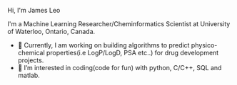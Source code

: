 Hi, I'm James Leo



I'm a Machine Learning Researcher/Cheminformatics Scientist at University of Waterloo, Ontario, Canada.

- 👋 Currently, I am working on building algorithms to predict physico-chemical properties(i.e LogP/LogD, PSA etc..) for drug development projects. 
- 👀 I’m interested in coding(code for fun) with python, C/C++, SQL and matlab.



<!---
jamesleocodes/jamesleocodes is a ✨ special ✨ repository because its `README.md` (this file) appears on your GitHub profile.
You can click the Preview link to take a look at your changes.
--->
